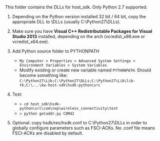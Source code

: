 This folder contains the DLLs for host_sdk. Only Python 2.7 supported.

1. Depending on the Python version installed 32 bit / 64 bit, copy the appropriate
DLL to <Python install dir>\DLLs (usually C:\Python27\DLLs).

2. Make sure you have __Visual C++ Redistributable Packages for Visual Studio 2013__ installed, depending on the arch (vcredist_x86.exe or vcredist_x64.exe).

3. Add Python source folder to PYTHONPATH

    - `My Computer > Properties > Advanced System Settings > Environment Variables > System Variables`
    - Modify existing or create new variable named `PYTHONPATH`. Should become something like:
    `C:\Python27\Lib;C:\Python27\DLLs;C:\Python27\Lib\lib-tk;C:\...\kw-host-sdk\hsdk-python\src`

4. Test:

    - `> cd host_sdk\hsdk-python\src\com\nxp\wireless_connectivity\test`
    - `> python getaddr.py COM42`

5. Optional: copy hsdk/res/hsdk.conf to C:\Python27\DLLs in order to globally configure
parameters such as FSCI-ACKs. No .conf file means FSCI-ACKs are disabled by default.

